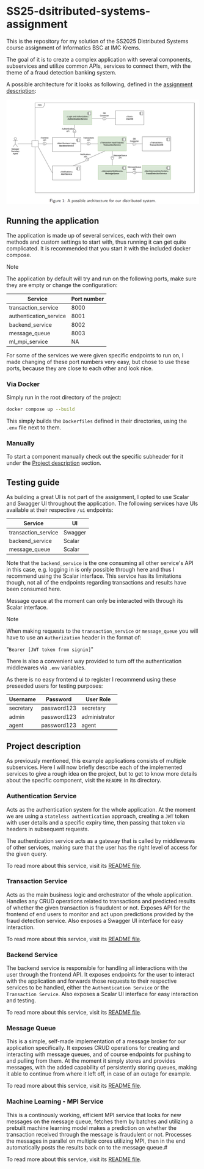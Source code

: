# SS25-dsitributed-systems-assignment

This is the repository for my solution of the SS2025 Distributed Systems course assignment of Informatics BSC at IMC Krems.

The goal of it is to create a complex application with several components, subservices and utilize common APIs, services to connect them, with the theme of a fraud detection banking system.

A possible architecture for it looks as following, defined in the [assignment description](./Assignment_2.pdf):

![Image of possible architecture](./possible_architecture.png "Image of possible architecture")

## Running the application

The application is made up of several services, each with their own methods and custom settings to start with, thus running it can get quite complicated. It is recommended that you start it with the included docker compose.

> [!NOTE]
> The application by default will try and run on the following ports, make sure they are empty or change the configuration:
>
> | Service                | Port number |
> | ---------------------- | ----------- |
> | transaction_service    | 8000        |
> | authentication_service | 8001        |
> | backend_service        | 8002        |
> | message_queue          | 8003        |
> | ml_mpi_service         | NA          |
>
> For some of the services we were given specific endpoints to run on, I made changing of these port numbers very easy, but chose to use these ports, because they are close to each other and look nice.

### Via Docker

Simply run in the root directory of the project:

```bash
docker compose up --build
```

This simply builds the `Dockerfiles` defined in their directories, using the `.env` file next to them.

### Manually

To start a component manually check out the specific subheader for it under the [Project description](#project-description) section.

## Testing guide

As building a great UI is not part of the assignment, I opted to use Scalar and Swagger UI throughout the application. The following services have UIs available at their respective `/ui` endpoints:

| Service             | UI      |
| ------------------- | ------- |
| transaction_service | Swagger |
| backend_service     | Scalar  |
| message_queue       | Scalar  |

Note that the `backend_service` is the one consuming all other service's API in this case, e.g. logging in is only possible through here and thus I recommend using the Scalar interface. This service has its limitations though, not all of the endpoints regarding transactions and results have been consumed here.

Message queue at the moment can only be interacted with through its Scalar interface.

> [!NOTE]
> When making requests to the `transaction_service` or `message_queue` you will have to use an `Authorization` header in the format of:
>
> "`Bearer [JWT token from signin]`"
>
> There is also a convenient way provided to turn off the authentication middlewares via `.env` variables.


As there is no easy frontend ui to register I recommend using these preseeded users for testing purposes:

| Username  | Password    | User Role     |
| --------- | ----------- | ------------- |
| secretary | password123 | secretary     |
| admin     | password123 | administrator |
| agent     | password123 | agent         |

## Project description

As previously mentioned, this example applications consists of multiple subservices. Here I will now briefly describe each of the implemented services to give a rough idea on the project, but to get to know more details about the specific component, visit the `README` in its directory.

### Authentication Service

Acts as the authentication system for the whole application. At the moment we are using a `stateless authentication` approach, creating a `JWT` token with user details and a specific expiry time, then passing that token via headers in subsequent requests.

The authentication service acts as a gateway that is called by middlewares of other services, making sure that the user has the right level of access for the given query.

To read more about this service, visit its [README file](./authentication_service/README.md).

### Transaction Service

Acts as the main business logic and orchestrator of the whole application. Handles any CRUD operations related to transactions and predicted results of whether the given transaction is fraudulent or not. Exposes API for the frontend of end users to monitor and act upon predictions provided by the fraud detection service. Also exposes a Swagger UI interface for easy interaction.

To read more about this service, visit its [README file](./transaction_service/README.md).

### Backend Service

The backend service is responsible for handling all interactions with the user through the frontend API. It exposes endpoints for the user to interact with the application and forwards those requests to their respective services to be handled, either the `Authentication Service` or the `Transaction Service`. Also exposes a Scalar UI interface for easy interaction and testing.

To read more about this service, visit its [README file](./backend_service/README.md).

### Message Queue

This is a simple, self-made implementation of a message broker for our application specifically. It exposes CRUD operations for creating and interacting with message queues, and of course endpoints for pushing to and pulling from them. At the moment it simply stores and provides messages, with the added capability of persistently storing queues, making it able to continue from where it left off, in case of an outage for example.

To read more about this service, visit its [README file](./message_queue/README.md).

### Machine Learning - MPI Service

This is a continously working, efficient MPI service that looks for new messages on the message queue, fetches them by batches and utilizing a prebuilt machine learning model makes a prediction on whether the transaction received through the message is fraudulent or not. Processes the messages in parallel on multiple cores utilizing MPI, then in the end automatically posts the results back on to the message queue.#

To read more about this service, visit its [README file](./ml_mpi_service/README.md).
